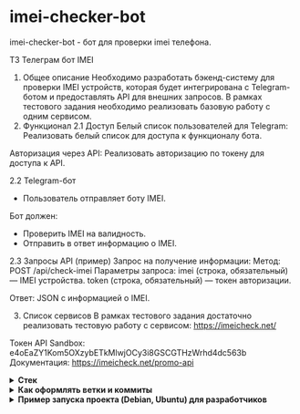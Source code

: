 # imei-checker-bot
imei-checker-bot - бот для проверки imei телефона.

ТЗ Телеграм бот IMEI

1. Общее описание
Необходимо разработать бэкенд-систему для проверки IMEI устройств, которая будет интегрирована с Telegram-ботом и предоставлять API для внешних запросов. В рамках тестового задания необходимо реализовать базовую работу с одним сервисом.
2. Функционал
2.1 Доступ
Белый список пользователей для Telegram:
Реализовать белый список для доступа к функционалу бота.

Авторизация через API:
Реализовать авторизацию по токену для доступа к API.

2.2 Telegram-бот
- Пользователь отправляет боту IMEI.

Бот должен:
- Проверить IMEI на валидность.
- Отправить в ответ информацию о IMEI.

2.3 Запросы API (пример)
Запрос на получение информации:
Метод: POST /api/check-imei
Параметры запроса:
imei (строка, обязательный) — IMEI устройства.
token (строка, обязательный) — токен авторизации.

Ответ:
JSON с информацией о IMEI.

3. Список сервисов
В рамках тестового задания достаточно реализовать тестовую работу с сервисом:
https://imeicheck.net/

Токен API Sandbox: e4oEaZY1Kom5OXzybETkMlwjOCy3i8GSCGTHzWrhd4dc563b
Документация: https://imeicheck.net/promo-api

<details>
  <summary>
    <strong>
      Стек
    </strong>
  </summary>
  
- Python 3.12.0;
- PostgreSQL;
- Docker-compose;
</details>

<details>
  <summary>
    <strong>
      Как оформлять ветки и коммиты
    </strong>
  </summary>

Пример ветки `name_task`

- **name_task** (название задачи)

Пример коммита `refactor: renaming a variable`

- **feat:** (новая функционал кода, БЕЗ учёта функционала для сборок);
- **devops:** (функционал для сборки, - добавление, удаление и исправление);
- **fix:** (исправление ошибок функционального кода);
- **docs:** (изменения в документации);
- **style:** (форматирование, отсутствующие точки с запятой и т.п., без изменения производственного кода);
- **refactor:** (рефакторинг производственного кода, например, переименование переменной);
- **test:** (добавление недостающих тестов, рефакторинг тестов; без изменения производственного кода);
- **chore:** (обновление рутинных задач и т. д.; без изменения производственного кода).

Оформление основано на https://www.conventionalcommits.org/en/v1.0.0/
</details>

<details>
  <summary>
    <strong>
      Пример запуска проекта (Debian, Ubuntu) для разработчиков
    </strong>
  </summary>

- **Заполните .env**: по образцу документа `.env.example`;
- **Запустите проект**: `docker compose -f docker-compose.yml --env-file .env up -d`.
</details>

